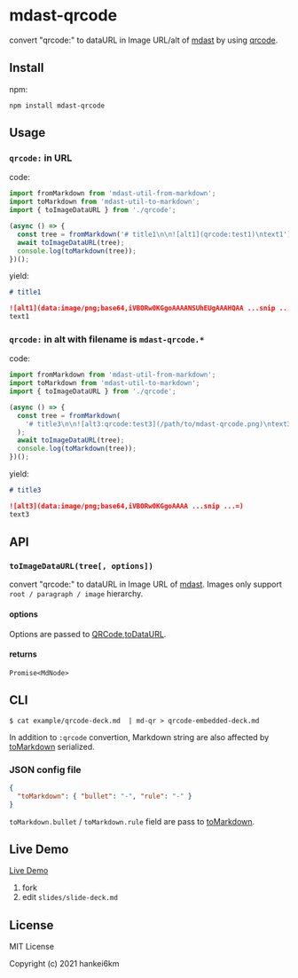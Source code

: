 # mdast-qrcode

convert "qrcode:" to dataURL in Image URL/alt of [mdast](https://github.com/syntax-tree/mdast) by using [qrcode](https://www.npmjs.com/package/qrcode).

## Install

npm:

```
npm install mdast-qrcode
```

## Usage

### `qrcode:` in URL

code:

```typescript
import fromMarkdown from 'mdast-util-from-markdown';
import toMarkdown from 'mdast-util-to-markdown';
import { toImageDataURL } from './qrcode';

(async () => {
  const tree = fromMarkdown('# title1\n\n![alt1](qrcode:test1)\ntext1');
  await toImageDataURL(tree);
  console.log(toMarkdown(tree));
})();
```

yield:

```markdown
# title1

![alt1](data:image/png;base64,iVBORw0KGgoAAAANSUhEUgAAAHQAA ...snip ...=)
text1
```

###  `qrcode:` in alt with filename is `mdast-qrcode.*` 

code:

```typescript
import fromMarkdown from 'mdast-util-from-markdown';
import toMarkdown from 'mdast-util-to-markdown';
import { toImageDataURL } from './qrcode';

(async () => {
  const tree = fromMarkdown(
    '# title3\n\n![alt3:qrcode:test3](/path/to/mdast-qrcode.png)\ntext3'
  );
  await toImageDataURL(tree);
  console.log(toMarkdown(tree));
})();
```

yield:

```markdown
# title3

![alt3](data:image/png;base64,iVBORw0KGgoAAAA ...snip ...=)
text3
```

## API

### `toImageDataURL(tree[, options])`

convert "qrcode:" to dataURL in Image URL of [mdast](https://github.com/syntax-tree/mdast).
Images only support `root / paragraph / image` hierarchy.

#### options 

Options are passed to [QRCode,toDataURL](https://www.npmjs.com/package/qrcode#todataurltext-options-cberror-url-1).

#### returns

`Promise<MdNode>`

## CLI

```console
$ cat example/qrcode-deck.md  | md-qr > qrcode-embedded-deck.md
```

In addition to `:qrcode` convertion, Markdown string are also affected by [toMarkdown](https://github.com/syntax-tree/mdast-util-to-markdown#tomarkdowntree-options) serialized.


### JSON config file

```json
{
  "toMarkdown": { "bullet": "-", "rule": "-" }
}
```

`toMarkdown.bullet` / `toMarkdown.rule`  field are pass to [toMarkdown](https://github.com/syntax-tree/mdast-util-to-markdown#tomarkdowntree-options).

## Live Demo

[Live Demo](https://codesandbox.io/s/github/hankei6km/mdast-qrcode-live-demo?file=/slides/slide-deck.md)

1. fork
1. edit `slides/slide-deck.md`

## License

MIT License

Copyright (c) 2021 hankei6km
